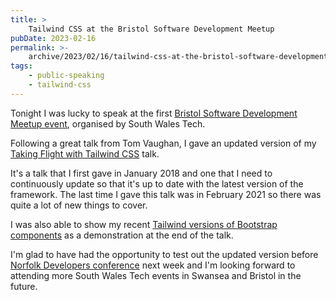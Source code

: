 ```yaml
---
title: >
    Tailwind CSS at the Bristol Software Development Meetup
pubDate: 2023-02-16
permalink: >-
    archive/2023/02/16/tailwind-css-at-the-bristol-software-development-meetup
tags:
    - public-speaking
    - tailwind-css
---
```


Tonight I was lucky to speak at the first [Bristol Software Development Meetup event](https://www.meetup.com/south-wales-tech/events/291092930), organised by South Wales Tech.

Following a great talk from Tom Vaughan, I gave an updated version of my [Taking Flight with Tailwind CSS](https://www.oliverdavies.uk/talks/taking-flight-with-tailwind-css) talk.

It's a talk that I first gave in January 2018 and one that I need to continuously update so that it's up to date with the latest version of the framework. The last time I gave this talk was in February 2021 so there was quite a lot of new things to cover.

I was also able to show my recent [Tailwind versions of Bootstrap components](https://bootstrap-with-tailwind.oliverdavies.uk) as a demonstration at the end of the talk.

I'm glad to have had the opportunity to test out the updated version before [Norfolk Developers conference](https://nordevcon.com) next week and I'm looking forward to attending more South Wales Tech events in Swansea and Bristol in the future.
